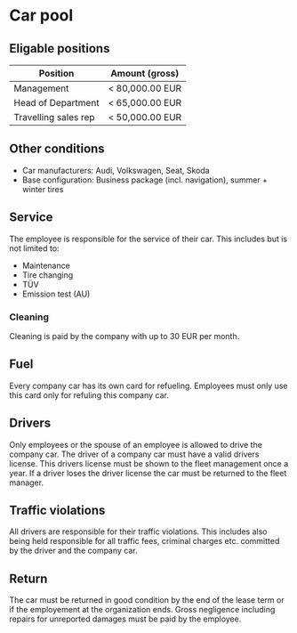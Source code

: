 # Car pool

## Eligable positions

| Position             | Amount (gross)    |
| -------------------- | ----------------- |
| Management           | < 80,000.00 EUR   |
| Head of Department   | < 65,000.00 EUR   |
| Travelling sales rep | < 50,000.00 EUR   |

## Other conditions

* Car manufacturers: Audi, Volkswagen, Seat, Skoda
* Base configuration: Business package (incl. navigation), summer + winter tires

## Service

The employee is responsible for the service of their car. This includes but is not limited to:

* Maintenance
* Tire changing
* TÜV
* Emission test (AU)

### Cleaning

Cleaning is paid by the company with up to 30 EUR per month.

## Fuel

Every company car has its own card for refueling. Employees must only use this card only for refuling this company car.

## Drivers

Only employees or the spouse of an employee is allowed to drive the company car. The driver of a company car must have a valid drivers license. This drivers license must be shown to the fleet management once a year. If a driver loses the driver license the car must be returned to the fleet manager.

## Traffic violations

All drivers are responsible for their traffic violations. This includes also being held responsible for all traffic fees, criminal charges etc. committed by the driver and the company car.

## Return

The car must be returned in good condition by the end of the lease term or if the employement at the organization ends. Gross negligence including repairs for unreported damages must be paid by the employee.
